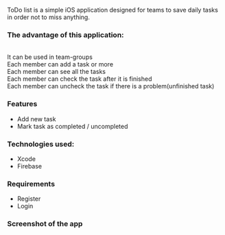 ToDo list is a simple iOS application designed for teams to save daily tasks in order not to miss anything.
<h3><b>The advantage of this application: </b></h3>
<br>It can be used in team-groups 
<br>Each member can add a task or more
<br>Each member can see all the tasks
<br>Each member can check the task after it is finished
<br>Each member can uncheck the task if there is a problem(unfinished task)


### Features
* Add new task
* Mark task as completed / uncompleted

### Technologies used:
* Xcode
* Firebase

### Requirements 
* Register
* Login 

<h3>Screenshot of the app </h3>
